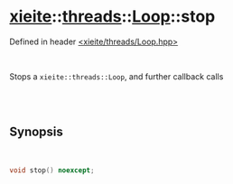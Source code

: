 # [xieite](../../xieite.md)::[threads](../../threads.md)::[Loop](../Loop.md)::stop
Defined in header [<xieite/threads/Loop.hpp>](../../../include/xieite/threads/Loop.hpp)

<br/>

Stops a `xieite::threads::Loop`, and further callback calls

<br/><br/>

## Synopsis

<br/>

```cpp
void stop() noexcept;
```

